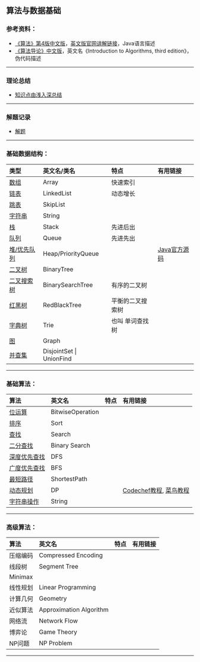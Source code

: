 ## 算法与数据基础

### 参考资料：

 - [《算法》第4版中文版](https://item.jd.com/11098789.html)，[英文版官网讲解链接](http://algs4.cs.princeton.edu/home/)，Java语言描述
 - [《算法导论》中文版](https://item.jd.com/11144230.html)，英文名《Introduction to Algorithms, third edition》，伪代码描述

---

### 理论总结
 - [知识点由浅入深总结](Theory/README.md)

---

### 解题记录

 - [解题](Solution/README.md)

---

### 基础数据结构：

|类型|英文名/类名|特点|有用链接|
| :---|:---  |:---|:---|
|[数组](Theory/Array.md)|Array |快速索引 | |
|[链表](Theory/LinkedList.md)|LinkedList|动态增长 ||
|[跳表](Theory/SkipList.md)|SkipList || |
|[字符串](Theory/String.md)|String | | |
|[栈](Theory/Stack.md) |Stack|先进后出 ||
|[队列](Theory/Queue.md)|Queue |先进先出 ||
|[堆/优先队列](Theory/Sort-Heap.md) |Heap/PriorityQueue| |[Java官方源码](http://grepcode.com/file/repository.grepcode.com/java/root/jdk/openjdk/8u40-b25/java/util/PriorityQueue.java#PriorityQueue)|
|[二叉树](Theory/Tree-BinaryTree.md) |BinaryTree || |
|[二叉搜索树](Theory/Search-BST.md)|BinarySearchTree |有序的二叉树 | |
|[红黑树 ](Theory/Tree-RBTree.md) |RedBlackTree  |平衡的二叉搜索树 | |
|[字典树](Theory/Tree-Trie.md) |Trie |也叫 单词查找树 | |
|[图](Theory/Graph.md)|Graph |||
|[并查集](Theory/UnionFind.md) |DisjointSet \| UnionFind || |


---
### 基础算法：

|算法|英文名|特点|有用链接|
| :---|:---  |:---|:---|
|[位运算](Theory/BitwiseOperation.md) |BitwiseOperation|||
|[排序](Theory/Sort.md)|Sort | | |
|[查找](Theory/Search.md) |Search | | |
|[二分查找](Theory/Search-BinarySearch.md)|Binary Search | | |
|[深度优先查找](Theory/Graph-DFS.md)|DFS | | |
|[广度优先查找](Theory/Graph-BFS.md) |BFS | | |
|[最短路径](Theory/Graph-ShortestPath.md)|ShortestPath| | |
|[动态规划](Theory/DP.md)|DP| |[Codechef教程](https://www.codechef.com/wiki/tutorial-dynamic-programming), [菜鸟教程](https://blog.csdn.net/u013309870/article/details/75193592#commentBox) |
|[字符串操作](Theory/String.md)|String | | |

---

### 高级算法：

|算法|英文名|特点|有用链接|
| :---|:---  |:---|:---|
|压缩编码|Compressed Encoding| | |
|线段树|Segment Tree| | |
|Minimax|| | |
|线性规划|Linear Programming| | |
|计算几何|Geometry| | |
|近似算法|Approximation Algorithm| | |
|网络流|Network Flow| | |
|博弈论|Game Theory| | |
|NP问题|NP Problem| | | 
 
 ---




<!---
 - [数组](Theory/Array.md)
 - [位运算](Theory/BitwiseOperation.md)
 - [栈](Theory/Stack.md)
 - [x][队列](Theory/Queue.md)
 - [链表](Theory/LinkedList.md)
 - [堆 (优先队列 Priority Queue)](Theory/Sort-Heap.md)
 	- [Java实现源码](http://grepcode.com/file/repository.grepcode.com/java/root/jdk/openjdk/8u40-b25/java/util/PriorityQueue.java#PriorityQueue)
 - [二叉树 基础及题型](Theory/Tree-BinaryTree.md)
	 - [二叉搜索树（已排序的二叉树）](Theory/Search-BST.md)
   	 - [红黑树 (平衡二叉搜索树)](Theory/Tree-RBTree.md) 
	   	 - TreeMap，[JAVA官方源码](http://grepcode.com/file/repository.grepcode.com/java/root/jdk/openjdk/8u40-b25/java/util/TreeMap.java#TreeMap)，内部是红黑树存储，所以key是有序的。
	   	 - SortedSet，[.NET官方源码](https://github.com/dotnet/corefx/blob/master/src/System.Collections/src/System/Collections/Generic/SortedSet.cs)，内部是红黑树。
	   	 - TreeSet，[.NET官方源码](http://referencesource.microsoft.com/#System/compmod/system/collections/generic/sorteddictionary.cs,07052c0941912f81)，继承于SortedSet红黑树。
	   	 - SortedDictionary, [.NET官方源码](https://github.com/dotnet/corefx/blob/master/src/System.Collections/src/System/Collections/Generic/SortedDictionary.cs)，内部元素是TreeSet。
	   	 - SortedList，[.NET官方源码](https://github.com/dotnet/corefx/blob/master/src/System.Collections/src/System/Collections/Generic/SortedList.cs)，内部是两个数组。
 - [HashMap](Theory/HashTable.md)
	 - HashMap(Java键值对), [JAVA官方源码](http://grepcode.com/file/repository.grepcode.com/java/root/jdk/openjdk/8u40-b25/java/util/HashMap.java#HashMap)，当链接长度大于8时使用红黑树存储。
		 - LinkedHashMap
			 - [LRUCache](Theory/CacheLRUCache.md)
	 - Dictionary(.NET泛型键值对)，[.NET官方源码](http://referencesource.microsoft.com/#mscorlib/system/collections/generic/dictionary.cs,d3599058f8d79be0)。
	 - HashSet(only key)，[.NET官方源码](http://referencesource.microsoft.com/#System.Core/System/Collections/Generic/HashSet.cs,2d265edc718b158b)，
 - [Trie（单词查找树）](Theory/Tree-Trie.md)
 - [Disjoint Set(Union Find)](Theory/UnionFind.md)
 - [图](Theory/Graph.md)
	 - [无向图](Theory/Graph-Undirected.md)
	 - [有向图](Theory/Graph-Directed.md)
	 - [连通分量](Theory/Graph-ConnectedComponenet.md)
	 - [拓扑排序](Theory/Topology.md)
	 - [强连通性](Theory/StronglyConnected.md)
	 - [最小生成树](Theory/MinimumSpanningTree.md)
- [排序](Theory/Sort.md)
 - [查找](Theory/Search.md) 
	 - [Binary Search](Theory/Search-BST.md)
 - [图](Theory/Graph.md)
	 - [DFS](Theory/Graph-DFS.md)
	 - [BFS](Theory/Graph-BFS.md) 
	 - [DisjointSet-Union-Find（并查集）](Theory/Union-Find.md)
	 - [最短路径](Theory/Graph-ShortestPath.md)
		 - [Dijkstra 算法](Theory/Graph-Dijkstra.md)
		 - Bellman-Ford 算法
		 - A* 算法
 - [字符串](Theory/String.md)
	 - 字符串排序
	 - 字符串查找(KMP查找)
	 - 压缩编码
 - [动态规划](Theory/DP.md)
 	- [Codechef教程](https://www.codechef.com/wiki/tutorial-dynamic-programming)
	- [菜鸟教程](https://blog.csdn.net/u013309870/article/details/75193592#commentBox)
	 --->

